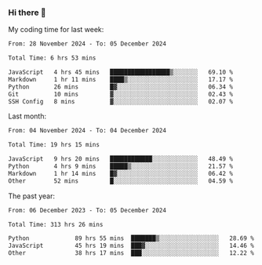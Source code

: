 ### Hi there 👋

My coding time for last week:

<!--START_SECTION:week-->

```txt
From: 28 November 2024 - To: 05 December 2024

Total Time: 6 hrs 53 mins

JavaScript   4 hrs 45 mins   █████████████████▒░░░░░░░   69.10 %
Markdown     1 hr 11 mins    ████▒░░░░░░░░░░░░░░░░░░░░   17.17 %
Python       26 mins         █▓░░░░░░░░░░░░░░░░░░░░░░░   06.34 %
Git          10 mins         ▓░░░░░░░░░░░░░░░░░░░░░░░░   02.43 %
SSH Config   8 mins          ▓░░░░░░░░░░░░░░░░░░░░░░░░   02.07 %
```

<!--END_SECTION:week-->

Last month:

<!--START_SECTION:month-->

```txt
From: 04 November 2024 - To: 04 December 2024

Total Time: 19 hrs 15 mins

JavaScript   9 hrs 20 mins   ████████████░░░░░░░░░░░░░   48.49 %
Python       4 hrs 9 mins    █████▒░░░░░░░░░░░░░░░░░░░   21.57 %
Markdown     1 hr 14 mins    █▓░░░░░░░░░░░░░░░░░░░░░░░   06.42 %
Other        52 mins         █░░░░░░░░░░░░░░░░░░░░░░░░   04.59 %
```

<!--END_SECTION:month-->

The past year:

<!--START_SECTION:year-->

```txt
From: 06 December 2023 - To: 05 December 2024

Total Time: 313 hrs 26 mins

Python             89 hrs 55 mins  ███████▒░░░░░░░░░░░░░░░░░   28.69 %
JavaScript         45 hrs 19 mins  ███▓░░░░░░░░░░░░░░░░░░░░░   14.46 %
Other              38 hrs 17 mins  ███░░░░░░░░░░░░░░░░░░░░░░   12.22 %
```

<!--END_SECTION:year-->
